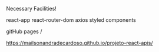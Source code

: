 Necessary Facilities!

react-app
react-router-dom
axios
styled components


gitHub pages / 

https://mailsonandradecardoso.github.io/projeto-react-apis/
